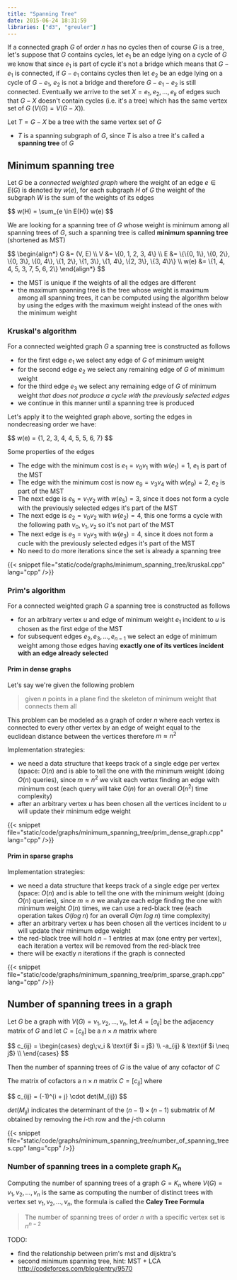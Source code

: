 ```yaml
---
title: "Spanning Tree"
date: 2015-06-24 18:31:59
libraries: ["d3", "greuler"]
---
```


If a connected graph $G$ of order $n$ has no cycles then of course $G$ is a tree, let's suppose that $G$ contains cycles, let $e_1$ be an edge lying on a cycle of $G$ we know that since $e_1$ is part of cycle it's not a bridge which means that $G - e_1$ is connected, if $G - e_1$ contains cycles then let $e_2$ be an edge lying on a cycle of $G - e_1$, $e_2$ is not a bridge and therefore $G - e_1 - e_2$ is still connected. Eventually we arrive to the set $X = {e_1, e_2, \ldots, e_k}$ of edges such that $G - X$ doesn't contain cycles (i.e. it's a tree) which has the same vertex set of $G$ ($V(G) = V(G - X)$).

Let $T = G - X$ be a tree with the same vertex set of $G$

- $T$ is a spanning subgraph of $G$, since $T$ is also a tree it's called a **spanning tree** of $G$

<div id="figure-spanning-tree"></div>

## Minimum spanning tree

Let $G$ be a *connected weighted graph* where the weight of an edge $e \in E(G)$ is denoted by $w(e)$, for each subgraph $H$ of $G$ the weight of the subgraph $W$ is the sum of the weights of its edges

<div>
$$
w(H) = \sum_{e \in E(H)} w(e)
$$
</div>

We are looking for a spanning tree of $G$ whose weight is minimum among all spanning trees of $G$, such a spanning tree is called **minimum spanning tree** (shortened as MST)

<div id="figure-minimum-spanning-tree"></div>

<div>
$$
\begin{align*}
G &= (V, E) \\
V &= \{0, 1, 2, 3, 4\} \\
E &= \{\{0, 1\}, \{0, 2\}, \{0, 3\}, \{0, 4\}, \{1, 2\}, \{1, 3\}, \{1, 4\}, \{2, 3\}, \{3, 4\}\} \\
w(e) &= \{1, 4, 4, 5, 3, 7, 5, 6, 2\}
\end{align*}
$$
</div>

- the MST is unique if the weights of all the edges are different
- the maximum spanning tree is the tree whose weight is maximum among all spanning trees, it can be computed using the algorithm below by using the edges with the maximum weight instead of the ones with the minimum weight

### Kruskal's algorithm

For a connected weighted graph $G$ a spanning tree is constructed as follows

- for the first edge $e_1$ we select any edge of $G$ of minimum weight
- for the second edge $e_2$ we select any remaining edge of $G$ of minimum weight
- for the third edge $e_3$ we select any remaining edge of $G$ of minimum weight *that does not produce a cycle with the previously selected edges*
- we continue in this manner until a spanning tree is produced

Let's apply it to the weighted graph above, sorting the edges in nondecreasing order we have:

<div>
$$
w(e) = {1, 2, 3, 4, 4, 5, 5, 6, 7}
$$
</div>

Some properties of the edges

- The edge with the minimum cost is $e_1 = v_0v_1$ with $w(e_1) = 1$, $e_1$ is part of the MST
- The edge with the minimum cost is now $e_9 = v_3v_4$ with $w(e_9) = 2$, $e_2$ is part of the MST
- The next edge is $e_5 = v_1v_2$ with $w(e_5) = 3$, since it does not form a cycle with the previously selected edges it's part of the MST
- The next edge is $e_2 = v_0v_2$ with $w(e_2) = 4$, this one forms a cycle with the following path $v_0,v_1,v_2$ so it's not part of the MST
- The next edge is $e_3 = v_0v_3$ with $w(e_3) = 4$, since it does not form a cucle with the previously selected edges it's part of the MST
- No need to do more iterations since the set is already a spanning tree

{{< snippet file="static/code/graphs/minimum_spanning_tree/kruskal.cpp" lang="cpp" />}}

### Prim's algorithm

For a connected weighted graph $G$ a spanning tree is constructed as follows

- for an arbitrary vertex $u$ and edge of minimum weight $e_1$ incident to $u$ is chosen as the first edge of the MST
- for subsequent edges $e_2, e_3, \ldots, e_{n - 1}$ we select an edge of minimum weight among those edges having **exactly one of its vertices incident with an edge already selected**

#### Prim in dense graphs

Let's say we're given the following problem

> given $n$ points in a plane find the skeleton of minimum weight that connects them all

This problem can be modeled as a graph of order $n$ where each vertex is connected to every other vertex by an edge of weight equal to the euclidean distance between the vertices therefore $m \approx n^2$

Implementation strategies:

- we need a data structure that keeps track of a single edge per vertex (space: $O(n)$ and is able to tell the one with the minimum weight (doing $O(n)$ queries), since $m \approx n^2$ we visit each vertex finding an edge with minimum cost (each query will take $O(n)$ for an overall $O(n^2)$ time complexity)
- after an arbitrary vertex $u$ has been chosen all the vertices incident to $u$ will update their minimum edge weight

{{< snippet file="static/code/graphs/minimum_spanning_tree/prim_dense_graph.cpp" lang="cpp" />}}

#### Prim in sparse graphs

Implementation strategies:

- we need a data structure that keeps track of a single edge per vertex (space: $O(n)$ and is able to tell the one with the minimum weight (doing $O(n)$ queries), since $m \approx n$ we analyze each edge finding the one with minimum weight $O(n)$ times, we can use a red-black tree (each operation takes $O(log\;n)$ for an overall $O(m\;log \;n)$ time complexity)
- after an arbitrary vertex $u$ has been chosen all the vertices incident to $u$ will update their minimum edge weight
- the red-black tree will hold $n - 1$ entries at max (one entry per vertex), each iteration a vertex will be removed from the red-black tree
- there will be exactly $n$ iterations if the graph is connected

{{< snippet file="static/code/graphs/minimum_spanning_tree/prim_sparse_graph.cpp" lang="cpp" />}}

## Number of spanning trees in a graph

Let $G$ be a graph with $V(G) = {v_1, v_2, \ldots, v_n}$, let $A = [a_{ij}]$ be the adjacency matrix of $G$ and let $C = [c_{ij}]$ be a $n \times n$ matrix where

<div>
$$
c_{ij} = \begin{cases}
deg\;v_i & \text{if $i = j$} \\
-a_{ij} & \text{if $i \neq j$} \\
\end{cases}
$$
</div>

Then the number of spanning trees of $G$ is the value of any cofactor of $C$

The matrix of cofactors a $n \times n$ matrix $C = [c_{ij}]$ where

<div>
$$
c_{ij} = (-1)^{i + j} \cdot det(M_{ij})
$$
</div>

$det(M_{ij})$ indicates the determinant of the $(n - 1) \times (n - 1)$ submatrix of $M$ obtained by removing the $i$-th row and the $j$-th column

{{< snippet file="static/code/graphs/minimum_spanning_tree/number_of_spanning_trees.cpp" lang="cpp" />}}

### Number of spanning trees in a complete graph $K_n$

Computing the number of spanning trees of a graph $G = K_n$ where $V(G) = {v_1, v_2, \ldots, v_n}$ is the same as computing the number of distinct trees with vertex set ${v_1, v_2, \ldots, v_n}$, the formula is called the **Caley Tree Formula**

> The number of spanning trees of order $n$ with a specific vertex set is $n^{n - 2}$

TODO:

- find the relationship between prim's mst and dijsktra's
- second minimum spanning tree, hint: MST + LCA http://codeforces.com/blog/entry/9570

<script src="/js/graph/trees/spanning-tree.js"></script>
